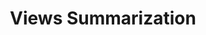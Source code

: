 ---
title: "Views Summarization"

categories: ['']

tags: ['Views', 'Summarization']

arabic: ['تلخيص وجهات النظر المختلفة']

publishers: ['المعالجة اﻵلية للنصوص العربية']

types: "word"

slug: ""
---